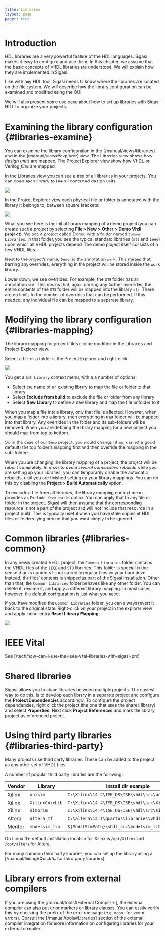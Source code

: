 ```yaml
---
title: Libraries
layout: page 
pager: true
---
```


# Introduction

HDL libraries are a very powerful feature of the HDL languages. Sigasi
makes it easy to configure and use them. In this chapter, we assume that
the basic concepts of VHDL libraries are understood. We will explain how
they are implemented in Sigasi.

Like with any HDL tool, Sigasi needs to know where the libraries are
located on the file system. We will describe how the library
configuration can be examined and modified using the GUI.

We will also present some use case about how to set up libraries with
Sigasi HDT to organize your projects.

# Examining the library configuration {#libraries-examine}

You can examine the library configuration in the [/manual/views#libraries] 
and in the [/manual/views#explorer] 
view. The Libraries view shows how
*design units* are mapped. The Project Explorer view show how VHDL or
Verilog *files* are mapped.

In the Libraries view you can see a tree of all libraries in your
projects. You can open each library to see all contained design units.

![](images/librariesview.png)

In the Project Explorer view each physical file or folder is annotated
with the library it belongs to, between square brackets:

![](images/librarymappinginitialview.png)

What you see here is the initial library mapping of a demo project (you
can create such a project by selecting **File \> New \> Other \> Demo
Vhdl project**). We see a project called Demo, with a folder named
`Common Libraries`. In that folder, you see the typical standard
libraries (`std` and `ieee`) upon which all VHDL projects depend. The
demo project itself consists of a few VHDL files.

Next to the project’s name, `Demo`, is the annotation `work`. This means
that, barring any overrides, everything in the project will be stored
inside the `work` library.

Lower down, we see overrides. For example, the `STD` folder has an
annotation `std`. This means that, again barring any further overrides,
the entire contents of the `STD` folder will be mapped into the library
`std`. There are no limits to the number of overrides that can be
performed. If this needed, any individual file can be mapped to a
separate library.

# Modifying the library configuration {#libraries-mapping}

The library mapping for project files can be modified in the Libraries
and Project Explorer view.

Select a file or a folder in the Project Explorer and right-click.

![](images/librarymappingcontextmenu.png)

You get a `Set Library` context menu, with a a number of options:

-   Select the name of an existing library to map the file or folder to
    that library
-   Select **Exclude from build** to exclude the file or folder from any library
-   Select **New Library** to define a new library and map the file or
    folder to it

When you map a file into a library, only that file is affected. However,
when you map a folder into a library, then everything in that folder
will be mapped into that library. Any overrides in the folder and its
sub-folders will be removed. When you are defining the library mapping
for a new project you should map from top to bottom.

So in the case of our `Demo` project, you would change (if `work` is not
a good default) the top folder’s mapping first and then override the
mapping in the sub-folders.

When you are changing the library mapping of a project, the project will
be rebuilt completely. In order to *avoid several consecutive rebuilds*
while you are setting up your libraries, you can temporarily disable the
automatic rebuilds, until you are finished setting up your library
mappings. You can do this by disabling the **Project \> Build
Automatically** option.

To exclude a file from all libraries, the library mapping context menu
provides an `Exclude from build` option. You can apply that to any file or folder in
the project. Sigasi will then assume that the corresponding resource is
not a part of the project and will not include that resource in a
project build. This is typically useful when you have stale copies of
HDL files or folders lying around that you want simply to be ignored.

# Common libraries {#libraries-common}

In any newly created VHDL project, the `Common Libraries` folder
contains the VHDL files of the `IEEE` and `STD` libraries. This folder
is special in the sense that its contents is not stored in regular files
on your hard drive. Instead, the files’ contents is shipped as part of
the Sigasi installation. Other than that, the `Common Libraries` folder
behaves like any other folder. You can delete it, rename it, and apply a
different library mapping. In most cases, however, the default
configuration is just what you need.

If you have modified the `Common Libraries` folder, you can always
revert it back to the original state.
Right-click on your project in the explorer view and apply menu-entry
**Reset Library Mapping**.

![](images/librarymappingrestorecommonlibraries.png)

# IEEE Vital

See [/tech/how-can-i-use-the-ieee-vital-libraries-with-sigasi-pro]

# Shared libraries

Sigasi allows you to share libraries between multiple projects. The
easiest way to do this, is to develop each library in a separate project
and configure the **Project Dependencies** accordingly. To configure the
project dependencies, right click the project (the one that uses the
shared library) and select **Properties**. Next click **Project
References** and mark the library project as referenced project.

# Using third party libraries {#libraries-third-party}

Many projects use third party libraries. These can be added to the
project as any other set of VHDL files.

A number of popular third party libraries are the following:

Vendor   | Library           | Install dir example
-------- | ----------------- | ----------------------------------------------------
Xilinx   | `unisim`          | `C:\Xilinx\14.4\ISE_DS\ISE\vhdl\src\unisims`
Xilinx   | `XilinxCoreLib`   | `C:\Xilinx\14.4\ISE_DS\ISE\vhdl\src\XilinxCoreLib`
Xilinx   | `simprim`         | `C:\Xilinx\14.4\ISE_DS\ISE\vhdl\src\simprims`
Altera   | `altera_mf`       | `C:\altera\12.1\quartus\libraries\vhdl`
Mentor   | `modelsim_lib`    | `${ModelSimPath}\vhdl_src\modelsim_lib`

On Linux the default installation location for Xilinx is `/opt/Xilinx`
and `/opt/altera` for Altera.

For many common third party libraries, you can set up the library using
a [/manual/linting#Quickfix for third party libraries].

# Library errors from external compilers

If you are using the [/manual/tools#External Compilers], the external compiler can also put error markers on library clauses. You can easily
verify this by checking the prefix of the error message (e.g. `vcom:` for vcom errors). Consult the [/manual/tools#Libraries] section of the external compiler integration for more information on configuring libraries for your external compiler.
